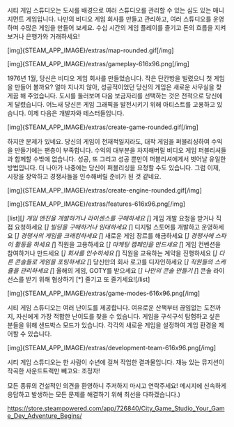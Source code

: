 시티 게임 스튜디오는 도시를 배경으로 여러 스튜디오를 관리할 수 있는 심도 있는 매니지먼트 게임입니다. 나만의 비디오 게임 회사를 만들고 관리하고, 여러 스튜디오를 운영하며 수많은 게임을 만들어 보세요. 수십 시간의 게임 플레이를 즐기고 돈의 흐름을 지켜보거나 은행가와 거래하세요!

[img]{STEAM_APP_IMAGE}/extras/map-rounded.gif[/img]

[img]{STEAM_APP_IMAGE}/extras/gameplay-616x96.png[/img]

1976년 1월, 당신은 비디오 게임 회사를 만들었습니다. 작은 단칸방을 빌렸으니 첫 게임을 만들어 볼까요? 얼마 지나지 않아, 성공적이었던 당신의 게임은 새로운 사무실을 찾게끔 해 주었습니다. 도시를 둘러보며 다음 보금자리를 선택하는 것은 전적으로 당신에게 달렸습니다. 어느새 당신은 게임 그래픽을 발전시키기 위해 아티스트를 고용하고 있습니다. 이제 다음은 개발자와 테스터들입니다.

[img]{STEAM_APP_IMAGE}/extras/create-game-rounded.gif[/img]

하지만 문제가 있네요. 당신의 게임이 천재적일지라도, 대작 게임을 퍼블리싱하여 수익을 만들기에는 팬층이 부족합니다. 수익의 대부분을 차지해버릴 비디오 게임 퍼블리셔들과 함께할 수밖에 없습니다. 성공, 또 그리고 성공 뿐만이 퍼블리셔에게서 벗어날 유일한 방법입니다. 더 나아가 나중에는 당신이 퍼블리싱을 요청할 수도 있습니다. 그럼 이제, 시장을 장악하고 경쟁사들을 인수해버릴 준비가 된 것 같네요.

[img]{STEAM_APP_IMAGE}/extras/create-engine-rounded.gif[/img]

[img]{STEAM_APP_IMAGE}/extras/features-616x96.png[/img]

[list][*] 게임 엔진을 개발하거나 라이센스를 구매하세요
[*] 게임 개발 요청을 받거나 직접 요청하세요
[*] 빌딩을 구매하거나 임대하세요
[*] 디지털 스토어를 개발하고 운영하세요
[*] 경쟁사의 게임을 크래킹하세요
[*] 새로운 게임 장르를 해금하세요
[*] 경쟁사에 스파이 활동을 하세요
[*] 직원을 고용하세요
[*] 마케팅 캠페인을 만드세요
[*] 게임 컨벤션을 참여하거나 만드세요
[*] 회사를 인수하세요
[*] 직원을 교육하는 계약을 진행하세요
[*] 다른 콘솔들로 게임을 포팅하세요
[*] 당신만의 회사 로고를 디자인하세요
[*] 직원들의 스케쥴을 관리하세요
[*] 올해의 게임, GOTY를 받으세요
[*] 나만의 콘솔 만들기
[*] 콘솔 라이선스를 받기 위해 협상하기
[*] 즐기고 또 즐기세요![/list]

[img]{STEAM_APP_IMAGE}/extras/game-modes-616x96.png[/img]

시티 게임 스튜디오는 여러 난이도를 제공합니다. 여유로운 산책부터 끊임없는 도전까지, 자신에게 가장 적합한 난이도를 찾을 수 있습니다.
게임을 구석구석 탐험하고 싶은 분들을 위해 샌드박스 모드가 있습니다. 각각의 새로운 게임을 설정하여 게임 환경을 제어할 수 있습니다.

[img]{STEAM_APP_IMAGE}/extras/development-team-616x96.png[/img]

시티 게임 스튜디오는 한 사람이 수년에 걸쳐 작업한 결과물입니다. 재능 있는 뮤지션이 작곡한 사운드트랙만 빼고요: 조정자!

모든 종류의 건설적인 의견을 환영하니 주저하지 마시고 연락주세요! 메시지에 신속하게 응답하고 발생하는 모든 문제를 해결하기 위해 최선을 다하겠습니다.) 

https://store.steampowered.com/app/726840/City_Game_Studio_Your_Game_Dev_Adventure_Begins/